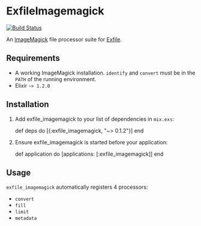 # ExfileImagemagick

[![Build Status](https://travis-ci.org/keichan34/exfile-imagemagick.svg?branch=master)](https://travis-ci.org/keichan34/exfile-imagemagick)

An [ImageMagick](http://www.imagemagick.org) file processor suite for [Exfile](https://github.com/keichan34/exfile).

## Requirements

* A working ImageMagick installation. `identify` and `convert` must be in the
  `PATH` of the running environment.
* Elixir `~> 1.2.0`

## Installation

  1. Add exfile_imagemagick to your list of dependencies in `mix.exs`:

        def deps do
          [{:exfile_imagemagick, "~> 0.1.2"}]
        end

  2. Ensure exfile_imagemagick is started before your application:

        def application do
          [applications: [:exfile_imagemagick]]
        end

## Usage

`exfile_imagemagick` automatically registers 4 processors:

* `convert`
* `fill`
* `limit`
* `metadata`

